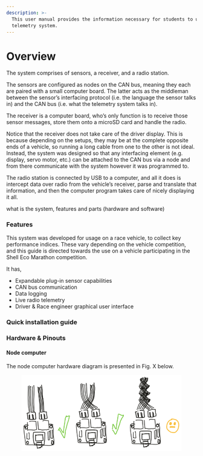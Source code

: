 ```yaml
---
description: >-
  This user manual provides the information necessary for students to use the
  telemetry system.
---
```


# Overview

The system comprises of sensors, a receiver, and a radio station.

The sensors are configured as nodes on the CAN bus, meaning they each are paired with a small computer board. The latter acts as the middleman between the sensor’s interfacing protocol (i.e. the language the sensor talks in) and the CAN bus (i.e. what the telemetry system talks in).

The receiver is a computer board, who’s only function is to receive those sensor messages, store them onto a microSD card and handle the radio.

Notice that the receiver does not take care of the driver display. This is because depending on the setups, they may be at the complete opposite ends of a vehicle, so running a long cable from one to the other is not ideal. Instead, the system was designed so that any interfacing element (e.g. display, servo motor, etc.) can be attached to the CAN bus via a node and from there communicate with the system however it was programmed to.

The radio station is connected by USB to a computer, and all it does is intercept data over radio from the vehicle’s receiver, parse and translate that information, and then the computer program takes care of nicely displaying it all.



what is the system, features and parts (hardware and software)

### Features

This system was developed for usage on a race vehicle, to collect key performance indices. These vary depending on the vehicle competition, and this guide is directed towards the use on a vehicle participating in the Shell Eco Marathon competition.

It has,

* Expandable plug-in sensor capabilities
* CAN bus communication&#x20;
* Data logging
* Live radio telemetry
* Driver & Race engineer graphical user interface

### Quick installation guide



### Hardware & Pinouts

#### Node computer

The node computer hardware diagram is presented in Fig. X below.

<figure><img src=".gitbook/assets/New Drawing 7.svg" alt=""><figcaption></figcaption></figure>
